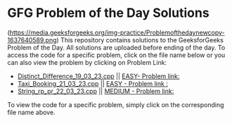 # GFG Problem of the Day Solutions
(https://media.geeksforgeeks.org/img-practice/Problemofthedaynewcopy-1637640589.png)
This repository contains solutions to the GeeksforGeeks Problem of the Day. All solutions are uploaded before ending of the day. To access the code for a specific problem, click on the file name below or you can also view the problem by clicking on Problem Link:

- [Distinct_Difference_19_03_23.cpp](./Distinct_Difference_19_03_23.cpp) || [ EASY- Problem link:](https://practice.geeksforgeeks.org/problems/c670bf260ea9dce6c5910dedc165aa403f6e951d/1)
- [Taxi_Booking_21_03_23.cpp](./Taxi_Booking_21_03_23.cpp) || [EASY - Problem link :](https://practice.geeksforgeeks.org/problems/7995e41d167d81f14f1d4194b29ef839f52d18ba/1)
- [String_rp_pr_22_03_23.cpp](./String_rp_pr_22_03_23.cpp) || [MEDIUM - Problem link:](https://practice.geeksforgeeks.org/problems/d25f415de2ff3e02134de03e17ad019d723ab2e9/1)

To view the code for a specific problem, simply click on the corresponding file name above.

